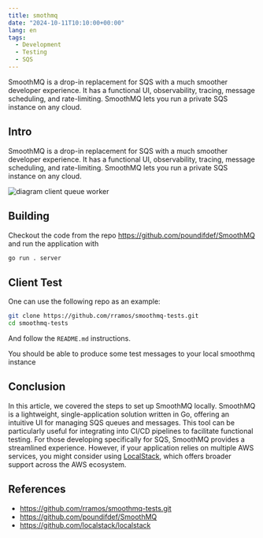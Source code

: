 ```yaml
---
title: smothmq
date: "2024-10-11T10:10:00+00:00"
lang: en
tags:
  - Development
  - Testing
  - SQS
---
```


SmoothMQ is a drop-in replacement for SQS with a much smoother developer experience. It has a functional UI, observability, tracing, message scheduling, and rate-limiting. SmoothMQ lets you run a private SQS instance on any cloud.

## Intro ##

SmoothMQ is a drop-in replacement for SQS with a much smoother developer experience. It has a functional UI, observability, tracing, message scheduling, and rate-limiting. SmoothMQ lets you run a private SQS instance on any cloud.

![diagram client queue worker](/images/sqs.drawio.svg)

## Building ##

Checkout the code from the repo https://github.com/poundifdef/SmoothMQ and run the application with 

```sh
go run . server
```

## Client Test ##

One can use the following repo as an example:

```sh
git clone https://github.com/rramos/smoothmq-tests.git
cd smoothmq-tests
```

And follow the `README.md` instructions.

You should be able to produce some test messages to your local smoothmq instance

## Conclusion ##

In this article, we covered the steps to set up SmoothMQ locally. SmoothMQ is a lightweight, single-application solution written in Go, offering an intuitive UI for managing SQS queues and messages. This tool can be particularly useful for integrating into CI/CD pipelines to facilitate functional testing.
For those developing specifically for SQS, SmoothMQ provides a streamlined experience. However, if your application relies on multiple AWS services, you might consider using [LocalStack](https://github.com/localstack/localstack), which offers broader support across the AWS ecosystem.

## References ##

* <https://github.com/rramos/smoothmq-tests.git>
* <https://github.com/poundifdef/SmoothMQ>
* <https://github.com/localstack/localstack>
